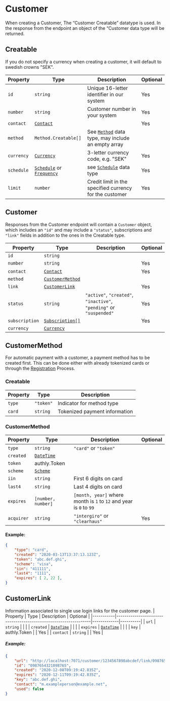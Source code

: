 # Customer

When creating a Customer, The “Customer Creatable” datatype is used. In the response from the endpoint an object of the “Customer data type will be returned.

## Creatable
If you do not specify a currency when creating a customer, it will default to swedish crowns "SEK". 

| Property   | Type                                                                                     | Description                                                           | Optional |
|------------|------------------------------------------------------------------------------------------|-----------------------------------------------------------------------|----------|
| `id`       | `string`                                                                                 | Unique 16-letter identifier in our system                             | Yes      |
| `number`   | `string`                                                                                 | Customer number in your system                                        | Yes      |
| `contact`  | [`Contact`](../../integrate/acquiring/reference.html#contact)                            |                                                                       | Yes      |
| `method`   | `Method.Creatable[]`                                                                     | See [`Method`](#customermethod) data type, may include an empty array |          |
| `currency` | [`Currency`](../../integrate/acquiring/reference.html#currency)                          | 3-letter currency code, e.g. "SEK"                                    | Yes      |
| `schedule` | [`Schedule`](./subscription.html#scheme) or [`Frequency`](./subscription.html#frequency) | see [`Schedule`](./subscription.html#scheme) data type                | Yes      |
| `limit`    | `number`                                                                                 | Credit limit in the specified currency for the customer               | Yes      |

## Customer
Responses from the Customer endpoint will contain a `Customer` object, which includes an `"id"` and may include a `"status"`, subscriptions and `"link"` fields in addition to the ones in the Creatable type. 

| Property       | Type                                                            | Description                                                         | Optional |
|----------------|-----------------------------------------------------------------|---------------------------------------------------------------------|----------|
| `id`           | `string`                                                        |                                                                     |          |
| `number`       | `string`                                                        |                                                                     | Yes      |
| `contact`      | [`Contact`](../../integrate/acquiring/reference.html#contact)   |                                                                     | Yes      |
| `method`       | [`CustomerMethod`](#customermethod)                             |                                                                     |          |
| `link`         | [`CustomerLink`](#customerlink)                                 |                                                                     | Yes      |
| `status`       | `string`                                                        | `"active"`, `"created"`, `"inactive"`, `"pending"` or `"suspended"` | Yes      |
| `subscription` | [`Subscription[]`](./subscription.html#subscription)            |                                                                     | Yes      |
| `currency`     | [`Currency`](../../integrate/acquiring/reference.html#currency) |                                                                     |          |

## CustomerMethod
For automatic payment with a customer, a payment method has to be created first. 
This can be done either with already tokenized cards or through the [Registration](#) Process.
### Creatable
| Property | Type      | Description                   |
|----------|-----------|-------------------------------|
| `type`   | `"token"` | Indicator for method type     |
| `card`   | `string`  | Tokenized payment information |

### CustomerMethod

| Property   | Type                                                            | Description                                                        | Optional |
|------------|-----------------------------------------------------------------|--------------------------------------------------------------------|----------|
| `type`     | `string`                                                        | `"card"` or `"token"`                                              |          |
| `created`  | [`DateTime`](../../integrate/acquiring/reference.html#datetime) |                                                                    |          |
| `token`    | authly.Token                                                    |                                                                    |          |
| `scheme`   | [`Scheme`](../../integrate/acquiring/reference.html#scheme)     |                                                                    |          |
| `iin`      | `string`                                                        | First 6 digits on card                                             |          |
| `last4`    | `string`                                                        | Last 4 digits on card                                              |          |
| `expires`  | `[number, number]`                                              | `[month, year]` where month is `1` to `12` and year is `0` to `99` |          |
| `acquirer` | `string`                                                        | `"intergiro"` or `"clearhaus"`                                     | Yes      |
#### Example:
```json
{
    "type": "card",
    "created": "2020-03-13T13:37:13.123Z",
    "token": "abc.def.ghi",
    "scheme": "visa",
    "iin": "411111",
    "last4": "1111",
    "expires": [ 2, 22 ],
}
```

## CustomerLink
Information associated to single use login links for the customer page.
| Property  | Type                                                            | Description | Optional |
|-----------|-----------------------------------------------------------------|-------------|----------|
| `url`     | `string`                                                        |             |          |
| `created` | [`DateTime`](../../integrate/acquiring/reference.html#datetime) |             |          |
| `expires` | [`DateTime`](../../integrate/acquiring/reference.html#datetime) |             |          |
| `key`     | authly.Token                                                    |             | Yes      |
| `contact` | `string`                                                        |             | Yes      |
##### Example:
```json
{
    "url": "http://localhost:7071/customer/1234567890abcdef/link/0987654321098765",
    "id": "0987654321098765",
    "created": "2020-12-08T09:19:42.835Z",
    "expires": "2020-12-11T09:19:42.835Z",
    "key": "abc.def.ghi",
    "contact": "m.exampleperson@example.net",
    "used": false
}
```